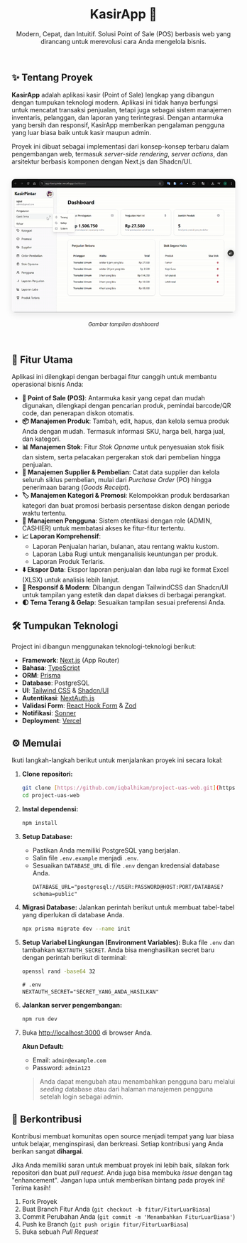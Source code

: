 <div align="center">
  <br />
  <h1><b>KasirApp 🛒</b></h1>
  <p>
    Modern, Cepat, dan Intuitif. Solusi Point of Sale (POS) berbasis web yang dirancang untuk merevolusi cara Anda mengelola bisnis.
  </p>
  <br />
</div>

## ✨ Tentang Proyek

**KasirApp** adalah aplikasi kasir (Point of Sale) lengkap yang dibangun dengan tumpukan teknologi modern. Aplikasi ini tidak hanya berfungsi untuk mencatat transaksi penjualan, tetapi juga sebagai sistem manajemen inventaris, pelanggan, dan laporan yang terintegrasi. Dengan antarmuka yang bersih dan responsif, KasirApp memberikan pengalaman pengguna yang luar biasa baik untuk kasir maupun admin.

Proyek ini dibuat sebagai implementasi dari konsep-konsep terbaru dalam pengembangan web, termasuk *server-side rendering*, *server actions*, dan arsitektur berbasis komponen dengan Next.js dan Shadcn/UI.

<br/>

<div align="center">
  <img src="./videokasirpintar-ezgif.com-video-to-gif-converter.gif" alt="Screenshot KasirApp" style="border-radius: 8px; box-shadow: 0 4px 15px rgba(0,0,0,0.1);">
  <p><small><i>Gambar tampilan dashboard</i></small></p>
</div>

<br/>

## 🚀 Fitur Utama

Aplikasi ini dilengkapi dengan berbagai fitur canggih untuk membantu operasional bisnis Anda:

* **🛒 Point of Sale (POS)**: Antarmuka kasir yang cepat dan mudah digunakan, dilengkapi dengan pencarian produk, pemindai barcode/QR code, dan penerapan diskon otomatis.
* **📦 Manajemen Produk**: Tambah, edit, hapus, dan kelola semua produk Anda dengan mudah. Termasuk informasi SKU, harga beli, harga jual, dan kategori.
* **📊 Manajemen Stok**: Fitur *Stok Opname* untuk penyesuaian stok fisik dan sistem, serta pelacakan pergerakan stok dari pembelian hingga penjualan.
* **🚚 Manajemen Supplier & Pembelian**: Catat data supplier dan kelola seluruh siklus pembelian, mulai dari *Purchase Order* (PO) hingga penerimaan barang (*Goods Receipt*).
* **🏷️ Manajemen Kategori & Promosi**: Kelompokkan produk berdasarkan kategori dan buat promosi berbasis persentase diskon dengan periode waktu tertentu.
* **👥 Manajemen Pengguna**: Sistem otentikasi dengan role (ADMIN, CASHIER) untuk membatasi akses ke fitur-fitur tertentu.
* **📈 Laporan Komprehensif**:
    * Laporan Penjualan harian, bulanan, atau rentang waktu kustom.
    * Laporan Laba Rugi untuk menganalisis keuntungan per produk.
    * Laporan Produk Terlaris.
* **⬇️ Ekspor Data**: Ekspor laporan penjualan dan laba rugi ke format Excel (XLSX) untuk analisis lebih lanjut.
* **📱 Responsif & Modern**: Dibangun dengan TailwindCSS dan Shadcn/UI untuk tampilan yang estetik dan dapat diakses di berbagai perangkat.
* **🌓 Tema Terang & Gelap**: Sesuaikan tampilan sesuai preferensi Anda.

## 🛠️ Tumpukan Teknologi

Project ini dibangun menggunakan teknologi-teknologi berikut:

* **Framework**: [Next.js](https://nextjs.org/) (App Router)
* **Bahasa**: [TypeScript](https://www.typescriptlang.org/)
* **ORM**: [Prisma](https://www.prisma.io/)
* **Database**: PostgreSQL
* **UI**: [Tailwind CSS](https://tailwindcss.com/) & [Shadcn/UI](https://ui.shadcn.com/)
* **Autentikasi**: [NextAuth.js](https://next-auth.js.org/)
* **Validasi Form**: [React Hook Form](https://react-hook-form.com/) & [Zod](https://zod.dev/)
* **Notifikasi**: [Sonner](https://sonner.emilkowal.ski/)
* **Deployment**: [Vercel](https://vercel.com)

## ⚙️ Memulai

Ikuti langkah-langkah berikut untuk menjalankan proyek ini secara lokal:

1.  **Clone repositori:**
    ```bash
    git clone [https://github.com/iqbalhikam/project-uas-web.git](https://github.com/iqbalhikam/project-uas-web.git)
    cd project-uas-web
    ```

2.  **Instal dependensi:**
    ```bash
    npm install
    ```

3.  **Setup Database:**
    * Pastikan Anda memiliki PostgreSQL yang berjalan.
    * Salin file `.env.example` menjadi `.env`.
    * Sesuaikan `DATABASE_URL` di file `.env` dengan kredensial database Anda.
        ```env
        DATABASE_URL="postgresql://USER:PASSWORD@HOST:PORT/DATABASE?schema=public"
        ```

4.  **Migrasi Database:**
    Jalankan perintah berikut untuk membuat tabel-tabel yang diperlukan di database Anda.
    ```bash
    npx prisma migrate dev --name init
    ```

5.  **Setup Variabel Lingkungan (Environment Variables):**
    Buka file `.env` dan tambahkan `NEXTAUTH_SECRET`. Anda bisa menghasilkan secret baru dengan perintah berikut di terminal:
    ```bash
    openssl rand -base64 32
    ```
    ```env
    # .env
    NEXTAUTH_SECRET="SECRET_YANG_ANDA_HASILKAN"
    ```

6.  **Jalankan server pengembangan:**
    ```bash
    npm run dev
    ```

7.  Buka [http://localhost:3000](http://localhost:3000) di browser Anda.

    **Akun Default:**
    * Email: `admin@example.com`
    * Password: `admin123`
    > Anda dapat mengubah atau menambahkan pengguna baru melalui *seeding* database atau dari halaman manajemen pengguna setelah login sebagai admin.

## 🤝 Berkontribusi

Kontribusi membuat komunitas open source menjadi tempat yang luar biasa untuk belajar, menginspirasi, dan berkreasi. Setiap kontribusi yang Anda berikan sangat **dihargai**.

Jika Anda memiliki saran untuk membuat proyek ini lebih baik, silakan fork repositori dan buat *pull request*. Anda juga bisa membuka *issue* dengan tag "enhancement". Jangan lupa untuk memberikan bintang pada proyek ini! Terima kasih!

1.  Fork Proyek
2.  Buat Branch Fitur Anda (`git checkout -b fitur/FiturLuarBiasa`)
3.  Commit Perubahan Anda (`git commit -m 'Menambahkan FiturLuarBiasa'`)
4.  Push ke Branch (`git push origin fitur/FiturLuarBiasa`)
5.  Buka sebuah *Pull Request*
